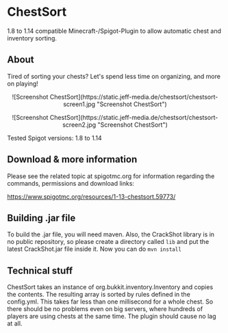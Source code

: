 # ChestSort
1.8 to 1.14 compatible Minecraft-/Spigot-Plugin to allow automatic chest and inventory sorting.

## About
Tired of sorting your chests? Let's spend less time on organizing, and more on playing!

<p align="center">![Screenshot ChestSort](https://static.jeff-media.de/chestsort/chestsort-screen1.jpg "Screenshot ChestSort")</p>

<p align="center">![Screenshot ChestSort](https://static.jeff-media.de/chestsort/chestsort-screen2.jpg "Screenshot ChestSort")</p>

Tested Spigot versions: 1.8 to 1.14

## Download & more information
Please see the related topic at spigotmc.org for information regarding the commands, permissions and download links:

https://www.spigotmc.org/resources/1-13-chestsort.59773/

## Building .jar file
To build the .jar file, you will need maven. Also, the CrackShot library is in no public repository, so please create a directory called `lib` and put the latest CrackShot.jar file inside it. Now you can do `mvn install`

## Technical stuff
ChestSort takes an instance of org.bukkit.inventory.Inventory and copies the contents. The resulting array is sorted by rules defined in the config.yml. This takes far less than one millisecond for a whole chest. So there should be no problems even on big servers, where hundreds of players are using chests at the same time.
The plugin should cause no lag at all.
